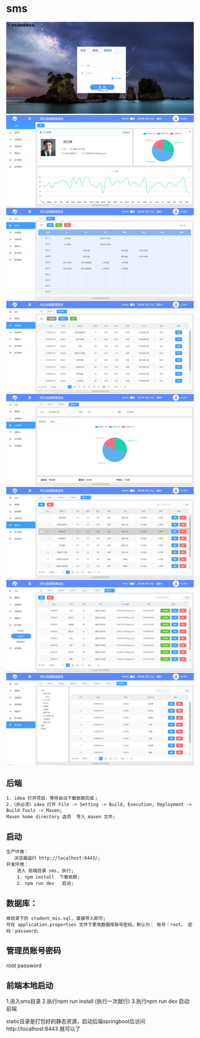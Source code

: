 # sms
![login](https://github.com/Zjh-project/sms/blob/master/photo/login.png)
![dashboard](https://github.com/Zjh-project/sms/blob/master/photo/dashboard.png)
![timetable](https://github.com/Zjh-project/sms/blob/master/photo/timetable.png)
![score](https://github.com/Zjh-project/sms/blob/master/photo/score.png)
![analysis](https://github.com/Zjh-project/sms/blob/master/photo/analysis.png)
![course](https://github.com/Zjh-project/sms/blob/master/photo/course.png)
![user](https://github.com/Zjh-project/sms/blob/master/photo/user.png)
![account](https://github.com/Zjh-project/sms/blob/master/photo/account.png)


## 后端  
    1. idea 打开项目，等待自动下载依赖完成；  
    2.（非必须）idea 打开 File -> Setting -> Build, Execution, Deployment -> Build Tools -> Maven;  
	Maven home directory 选项  导入 maven 文件;  
## 启动  
    生产环境：  
       浏览器运行 http://localhost:8443/;  
    开发环境：  
        进入 前端目录 sms, 执行;  
        1. npm install  下载依赖;  
        2. npm run dev   启动;  
## 数据库：  
    根目录下的 student_mis.sql, 直接导入即可;  
    可在 application.properties 文件下更改数据库账号密码，默认为： 账号：root， 密码：password;  
 
## 管理员账号密码 
root
password

## 前端本地启动
1.进入sms目录
2.执行npm run install (执行一次就行)
3.执行npm run dev 启动前端

static目录是打包好的静态资源，启动后端springboot后访问 http://localhost:8443 就可以了
        
        
